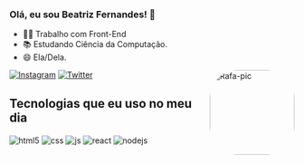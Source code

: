 ### Olá, eu sou Beatriz Fernandes! 🦊

- 👩‍💻 Trabalho com Front-End
- 📚 Estudando Ciência da Computação.
- 😄 Ela/Dela.

[![Instagram](https://img.shields.io/badge/Instagram-E4405F?style=for-the-badge&logo=instagram&logoColor=white)](https://instagram.com/biatpm)
[![Twitter](https://img.shields.io/badge/Twitter-1DA1F2?style=for-the-badge&logo=twitter&logoColor=white)](ttps://twitter.com/biatpm)
<img align="right" alt="Rafa-pic" height="150" style="border-radius:50px;" src="https://i.picasion.com/pic92/90ebd5d978df430fd449fd19763b437d.gif">
</div>

## Tecnologias que eu uso no meu dia

<div style="display: inline_block">
  <img align="center" alt="html5" src="https://img.shields.io/badge/HTML5-E34F26?style=for-the-badge&logo=html5&logoColor=white" />
  <img align="center" alt="css" src="https://img.shields.io/badge/CSS3-1572B6?style=for-the-badge&logo=css3&logoColor=white" />
  <img align="center" alt="js" src="https://img.shields.io/badge/JavaScript-F7DF1E?style=for-the-badge&logo=javascript&logoColor=black" />
  <img align="center" alt="react" src="https://img.shields.io/badge/React-20232A?style=for-the-badge&logo=react&logoColor=61DAFB" />
  <img align="center" alt="nodejs" src="https://img.shields.io/badge/Node.js-43853D?style=for-the-badge&logo=node.js&logoColor=white" />
</div><br/>
